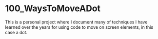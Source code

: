 # 100_WaysToMoveADot
This is a personal project where I document many of techniques I have learned over the years for using code to move on screen elements, in this case a dot. 
